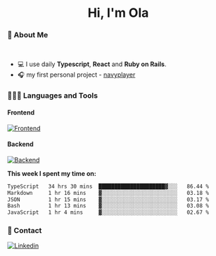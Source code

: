 <h1 align="center">Hi, I'm Ola</h1>

### 💅 About Me

<br/>

- 💻 I use daily **Typescript**, **React** and **Ruby on Rails**.
- 🎧 my first personal project - [navyplayer](https://navyplayer.netlify.app/)

### 👩🏻‍💻 Languages and Tools

#### Frontend

[![Frontend](https://skillicons.dev/icons?i=react,nextjs,ts,js,html,css,scss,tailwind)](https://skillicons.dev)

#### Backend
[![Backend](https://skillicons.dev/icons?i=nodejs,express,nestjs,rails,graphql)](https://skillicons.dev)

**This week I spent my time on:**

<!--START_SECTION:waka-->

```txt
TypeScript   34 hrs 30 mins  █████████████████████▓░░░   86.44 %
Markdown     1 hr 16 mins    ▓░░░░░░░░░░░░░░░░░░░░░░░░   03.18 %
JSON         1 hr 15 mins    ▓░░░░░░░░░░░░░░░░░░░░░░░░   03.17 %
Bash         1 hr 13 mins    ▓░░░░░░░░░░░░░░░░░░░░░░░░   03.08 %
JavaScript   1 hr 4 mins     ▓░░░░░░░░░░░░░░░░░░░░░░░░   02.67 %
```

<!--END_SECTION:waka-->

### 📨 Contact
  
[![Linkedin](https://skillicons.dev/icons?i=linkedin)](https://linkedin.com/in/aleksandra-kamińska)
